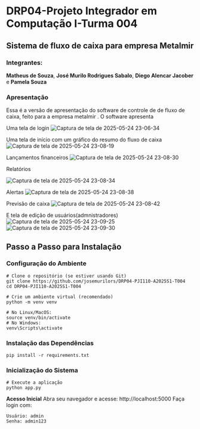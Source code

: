 # DRP04-Projeto Integrador em Computação I-Turma 004 
## Sistema de fluxo de caixa para empresa Metalmir

### Integrantes: 
**Matheus de Souza**, **José Murilo Rodrigues Sabalo**, **Diego Alencar Jacober** e **Pamela Souza**

### Apresentação

Essa é a versão de apresentação do software de controle de de fluxo de caixa, feito para a empresa metalmir . O software apresenta 

Uma tela de login
![Captura de tela de 2025-05-24 23-06-34](https://github.com/user-attachments/assets/1de24335-8463-4d76-bbda-e267b48e5855)


Uma tela de início com um gráfico do resumo do fluxo de caixa
![Captura de tela de 2025-05-24 23-08-19](https://github.com/user-attachments/assets/5b7a6696-b8ed-48e4-a6b4-e2949ccc55a3)

Lançamentos financeiros
![Captura de tela de 2025-05-24 23-08-30](https://github.com/user-attachments/assets/dc9cef9d-0dbf-4651-bcba-4cd396f1132f)

Relatórios

![Captura de tela de 2025-05-24 23-08-34](https://github.com/user-attachments/assets/a776e6af-d4ce-418b-9f5d-8a8068e2b89b)

Alertas
![Captura de tela de 2025-05-24 23-08-38](https://github.com/user-attachments/assets/a0c9dfb0-4508-4181-9406-1e6bf1d3930e)

Previsão de caixa
![Captura de tela de 2025-05-24 23-08-42](https://github.com/user-attachments/assets/7f88539a-b972-40be-8876-d256e6c7252e)

E tela de edição de usuários(admnistradores)
![Captura de tela de 2025-05-24 23-09-25](https://github.com/user-attachments/assets/41128397-23c4-423f-b4fb-9fd27e4d3fd5)
![Captura de tela de 2025-05-24 23-09-30](https://github.com/user-attachments/assets/d1a141c9-6f6e-4bad-ae86-508ac2891158)



## Passo a Passo para Instalação
### Configuração do Ambiente

```
# Clone o repositório (se estiver usando Git)
git clone https://github.com/josemurilors/DRP04-PJI110-A2025S1-T004
cd DRP04-PJI110-A2025S1-T004
```
```
# Crie um ambiente virtual (recomendado)
python -m venv venv

# No Linux/MacOS:
source venv/bin/activate
# No Windows:
venv\Scripts\activate
```

### Instalação das Dependências
```
pip install -r requirements.txt
```

### Inicialização do Sistema

```
# Execute a aplicação
python app.py
``` 

**Acesso Inicial**
Abra seu navegador e acesse: http://localhost:5000
Faça login com:
    
    Usuário: admin
    Senha: admin123
  
